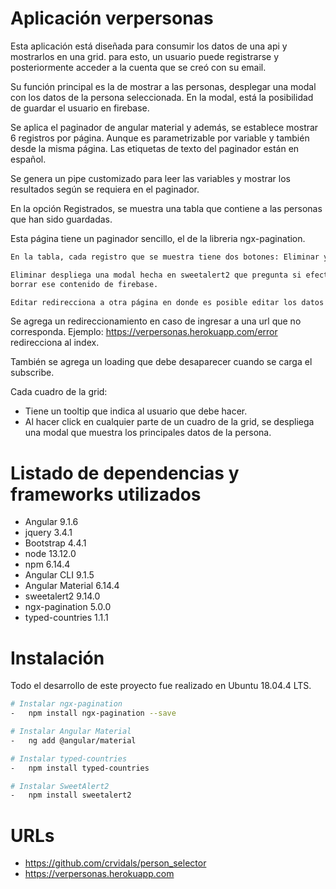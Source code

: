 # Aplicación verpersonas

Esta aplicación está diseñada para consumir los datos de una api y mostrarlos
en una grid. para esto, un usuario puede registrarse y posteriormente acceder a la
cuenta que se creó con su email.

Su función principal es la de mostrar a las personas, desplegar una modal 
con los datos de la persona seleccionada. En la modal, está la posibilidad de guardar 
el usuario en firebase.

Se aplica el paginador de angular material y además, se establece mostrar 6 registros
por página. Aunque es parametrizable por variable y también desde la misma página. 
Las etiquetas de texto del paginador están en español.

Se genera un pipe customizado para leer las variables y mostrar los resultados
según se requiera en el paginador.

En la opción Registrados, se muestra una tabla que contiene a las personas 
que han sido guardadas. 

Esta página tiene un paginador sencillo, el de la libreria ngx-pagination.

```sh
En la tabla, cada registro que se muestra tiene dos botones: Eliminar y Editar.

Eliminar despliega una modal hecha en sweetalert2 que pregunta si efectivamente desea
borrar ese contenido de firebase.

Editar redirecciona a otra página en donde es posible editar los datos del usuario.
```

Se agrega un redireccionamiento en caso de ingresar a una url que no corresponda.
Ejemplo: https://verpersonas.herokuapp.com/error redirecciona al index.

También se agrega un loading que debe desaparecer cuando se carga el subscribe.

Cada cuadro de la grid: 
-   Tiene un tooltip que indica al usuario que debe hacer.
-   Al hacer click en cualquier parte de un cuadro de la grid, se despliega una modal que
    muestra los principales datos de la persona.

# Listado de dependencias y frameworks utilizados
-   Angular                             9.1.6
-   jquery                              3.4.1
-   Bootstrap                           4.4.1
-   node                                13.12.0
-   npm                                 6.14.4
-   Angular CLI                         9.1.5
-   Angular Material                    6.14.4
-   sweetalert2                         9.14.0
-   ngx-pagination                      5.0.0
-   typed-countries                     1.1.1

# Instalación
Todo el desarrollo de este proyecto fue realizado en Ubuntu 18.04.4 LTS.

```sh
# Instalar ngx-pagination
-   npm install ngx-pagination --save

# Instalar Angular Material
-   ng add @angular/material

# Instalar typed-countries
-   npm install typed-countries

# Instalar SweetAlert2
-   npm install sweetalert2
```

# URLs
-   https://github.com/crvidals/person_selector
-   https://verpersonas.herokuapp.com